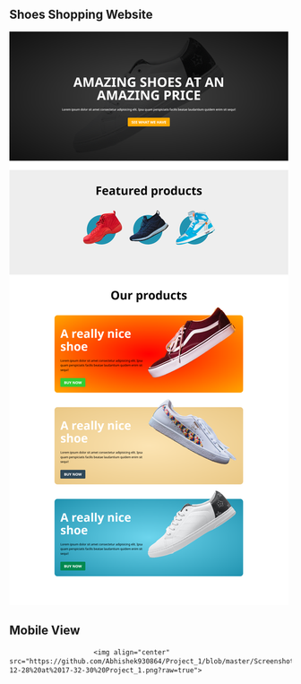 ## Shoes Shopping Website
<img src="https://github.com/Abhishek930864/Project_1/blob/master/Screenshot%202021-12-28%20at%2017-30-11%20Project_1.png">

## Mobile View
                         <img align="center" src="https://github.com/Abhishek930864/Project_1/blob/master/Screenshot%202021-12-28%20at%2017-32-30%20Project_1.png?raw=true">
